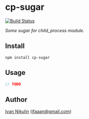 # cp-sugar
[![Build Status](https://api.travis-ci.org/inikulin/cp-sugar.svg)](https://travis-ci.org/inikulin/cp-sugar)

*Some sugar for child_process module.*

## Install
```
npm install cp-sugar
```

## Usage
```js
// TODO
```

## Author
[Ivan Nikulin](https://github.com/inikulin) (ifaaan@gmail.com)
